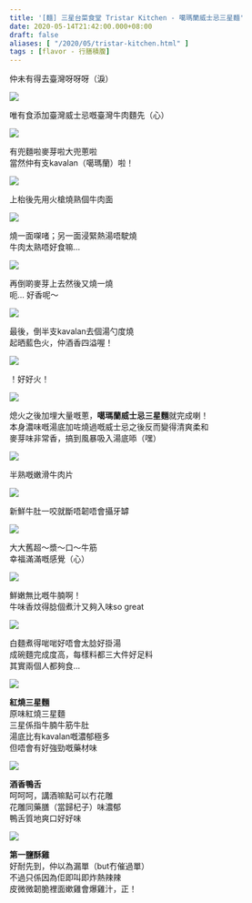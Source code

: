 ```yaml
---
title: '[麵] 三星台菜食堂 Tristar Kitchen - 噶瑪蘭威士忌三星麵'
date: 2020-05-14T21:42:00.000+08:00
draft: false
aliases: [ "/2020/05/tristar-kitchen.html" ]
tags : [flavor - 行膳積腹]
---
```


仲未有得去臺灣呀呀呀（淚）  

![](https://0hohcw.ch.files.1drv.com/y4mCAwuhfQlNYbkn2SoS0sZ8uKytT31vWz_jM-YxLYeLEQ0X0FDinpYAQliU8mGTd71EzFtrdaQSNpozCrF0R5Cqg55nigaTRRdZTsZbktM4ojy7r3LLzV45YWjLh94QJaZHQQIUtEF6n_x0LBVnKMTEZkrhpkzINJ68hA8syt6OJ8yHaCxFA80C5-Kp9OpaZQKJe-tUwHXOfd5KJp_oz6DuA?width=660&height=371&cropmode=none)

唯有食添加臺灣威士忌嘅臺灣牛肉麵先（心）

![](https://0hoicw.ch.files.1drv.com/y4mh9__r8EkNkAmUybKwiS-asFAD2CJ13H6K367iXwyBs6VK9-m3SsDXrRtjjFTIu4lV2NYNrxaNjp35RTFtsUJ9vuCjShBjuSad3Y2xvuWF2BfiLrAipxPhodNzenfIVPyDchC3eEpmYNWPgOhOxw4qbjmiCPQrvn26HCEsSIvc4rXdCZVB8TeoieSqLbgFWR51KHOXZsOzNDyuJCVTSyqXw?width=660&height=371&cropmode=none)

有兜麵啦麥芽啦大兜蔥啦 \
當然仲有支kavalan（噶瑪蘭）啦！

![](https://0hodcw.ch.files.1drv.com/y4mLzsr4QpubVmCk-HodlklP4BW_WhzX5r9GKadfGJGD79wWldDPdQFylp4jHWZdSsNkGSrZrG0rDO8qOG1_NLle7hq-2fYDrsvrA29yqzbDuofm7spcABcL2_KEf6QUwNeTdBqBq_0a1GMxQGk5PXamqbHXuesrbDyW2Bzleb7VkSnquSggx0yvgsNXl9PZO8cg4DO1SlJ9n-T92CMBryNSg?width=660&height=371&cropmode=none)

上枱後先用火槍燒熟個牛肉面

![](https://0hofcw.ch.files.1drv.com/y4mPn5TUGK5iQ29owP8drDH4NyAEI3ZbpJdk0Mb2FrKF6mOC5MsebWkSERQAP-TUehIuLum2M1iOirZ4yu7vGYxucSn6gGatcotl558-89jt9n9smfrKGkXs74HIZogGzFRV6FarcJRdgKv7RzABXP_6oYHNUiM5voBmAVxcAeqxgSTV2Gt8OKYwkMRF8icqu9dVvU1R13dfJLgEwZDBSUHpQ?width=660&height=371&cropmode=none)

燒一面㗎啫；另一面浸緊熱湯唔駛燒 \
牛肉太熟唔好食嘛...

![](https://0hoecw.ch.files.1drv.com/y4mZtPJ9W0DrbXU-6MkUovOAWgAdbKI-MtS8OwfWIXapuVYHvbJpTzXAb-9fm0Cz7PkUHwmu5FTf9j8wR2ugxstpC3uTxEttYc8AUryiKNroaw7qG2IcUcOW5W7EIIcBXC-e3n0OtnazAHh6k8cLer3udIpgubaX84aqOqhGYDmPbUdrN7fWAatInK88Be5eG9Qig68uoxL8kjBGe2YJudK7Q?width=660&height=371&cropmode=none)

再倒啲麥芽上去然後又燒一燒 \
呃... 好香呢～

![](https://z3oncw.ch.files.1drv.com/y4mwGzLbaXzn4epp0mpLntu-ZorJBoSi4fniwCKVP3loLEH3oDQGoOq4jbyc88siVU6ztX99SMyACmEHE7ZEUDpOpwYc5XGH_qbYgosxRh6eWQjuYUhseikeJtwU7xIecYtBx2IP_L-hRm9dplPhzuodntxKfSJ-gAnJN3xPhihuAXt6qQyIhETVRZVmFDEi-Dkki-VdFPDpoqhx3dvybss5Q?width=660&height=371&cropmode=none)

最後，倒半支kavalan去個湯勺度燒 \
起晒藍色火，仲酒香四溢喔！

![](https://z3omcw.ch.files.1drv.com/y4mYA7y9uirhImscWrpk6iA9YJ-HQyxo-imH1Lz25-g1bDGOH8p_-y-Nk-ywiZILBcZZ0s2cYPHYzfL7d-UY_HCuJiuF9oKhKlY9Nf_1QDanf07PY_CG4OC2o7WoSUXOxqQcJpSIHDhKhTXRuu-rBSfyYfbQcxEONR_nQ1t0xa1vWHVd1qAH9q3QXPenkAYgi2Db0eDTkIsuwLcN-t5p-j-_w?width=660&height=371&cropmode=none)

！好好火！

![](/images/tristar.jpg)

熄火之後加埋大量嘅蔥，**噶瑪蘭威士忌三星麵**就完成喇！ \
本身濃味嘅湯底加咗燒過嘅威士忌之後反而變得清爽柔和 \
麥芽味非常香，搞到風暴吸入湯底㖭（嘿）

![](https://z3occw.ch.files.1drv.com/y4mwlIi4zEJI26-L122P8fE8cY-KJy7zYPbQH_79pbGodYD8rR_OzB8PZyaDikp2bJ54IoK0Xx0g2dVQMQEodLkKtaZZafaAhyTWX4_nyHaPYEhDSd25YZ_qEuiIDLWDcgwBanqEeJx1b5wZLw1StvVYI2dsO0-65IdGtz69lAydWO04YQrWC2owL8GvT7LWUrDpdsj_GCYpfGsrJt26sX4oA?width=660&height=371&cropmode=none)

半熟嘅嫩滑牛肉片

![](https://z3ofcw.ch.files.1drv.com/y4m0SJcDhC_AU5aJVPW0xbAOPeCqNoMGgStDidmg-AwpdzV2LCEGHb6AQlB5yKBmvzOJeNqM_9pfuHndS6WeGyO4CBiJL1X_-rhbAm-LCGBiJamDZ0ResutPfjbu8fJDcTeb0yRuFV25Ov0QvTUkytaMtnUSCaZazqrthyO-833aJdkKXDHIPfYT7TDwD5GTd3FY5ZxjJ8CI0inKeK6qI_hqw?width=660&height=371&cropmode=none)

新鮮牛肚一咬就斷唔韌唔會攝牙罅

![](https://z3oecw.ch.files.1drv.com/y4mGRqFEXZUFckPGCFzZkqbHIXAczla-NpLD_aP8-Qjjthl1TMYCJ7cDYGGLNtwta4vXMnJmJPhx-8kJk_j8cq6nhfQii9R2KrQ-D3k6ul9-2rqtvsChYeypAD_CRCqbujHQY9RDDsyobVDbmm9iyfOwZXCvwGf9qVJF4Zv0dKIqvm35BYp7-nF86M1vWH514l2Px9_qNgkCVyurr_sF2VBLg?width=660&height=371&cropmode=none)

大大舊超～漿～口～牛筋 \
幸福滿滿嘅感覺（心）

![](https://znoncw.ch.files.1drv.com/y4mc-ZxEd1cBSirLdJOIZ1L4ZcWM3C51c2K_yG1N-G0f5aVFgtGQIWaPA92Q7IieZJEDIBBMbsfIlrWQ_YjaBVOzK30OaYKWsz3JQlqelwJyLQrW4RyUk81zmjIH-_Lo9HQnwf3DcKTU88JMvliKknzGPaymsyLM4iz8LYqU5mqeii97XfsRnLCzD4qUFfEHc-BSnZD8Q7psxw1NWDH9no-Rw?width=660&height=371&cropmode=none)

鮮嫩無比嘅牛腩啊！ \
牛味香炆得腍個煮汁又夠入味so great

![](https://znomcw.ch.files.1drv.com/y4mK7LkPzYPTUsGZYwwsKc72ru4BDN4gCbNDG5qlkzzFJRaTyet5chnJSfazQZ5Pt0DQtgvHqhcBnIZCyv4iLZUm_nxgNXGTJErZksPzV_fLrOKPLUeOWADyP23jNm5dc_tRhQ3eEVP5j5e_itHVUZti1i3XP-13Nrzs_bTXUk59xrOKVBSSnhWlMtASSnUuBw2qJJ3XaVKEo6rKziQUccLPA?width=660&height=371&cropmode=none)

白麵煮得啱啱好唔會太腍好掛湯 \
成碗麵完成度高，每樣料都三大件好足料 \
其實兩個人都夠食...

![](https://z3oicw.ch.files.1drv.com/y4mJqIMqM2VgiZcjGJV2dFqf8hMvzWgILw666uDJCGw-aQifs7JuRF-HFqY-CEbnz3diHj4ScTIdFxPH1AbghXNasuixL62QkvWqDsqXvu0-39DWkkXH7bo9sysJu9JsusWHWHA_4UqtTpRu_YoJ6Lv65pQEomUaCyl06lrW33dKK7svXKOk888ccMQGXI3hebWlNay30uRYCgNwxvWExTezg?width=660&height=371&cropmode=none)

**紅燒三星麵** \
原味紅燒三星麵 \
三星係指牛腩牛筋牛肚 \
湯底比有kavalan嘅濃郁極多 \
但唔會有好強勁嘅藥材味

![](https://z3ogcw.ch.files.1drv.com/y4mAelAcZpukR8ij0W2TMWawx63VFJe9QY2x9Ni6Oc5hdOyOQg_kTGBz1X9v70RqdqLRCG4aGZ5ucDEzs1jBU26CF5hKoq9f8oTCnkRbtEuKO9Rglj3rpxJVzSN1NB5lkt4pkIdiTXSmh8dcv4G0ikgAQ6OFy9NZoXdY_njqZRkSUGbe735gMvhhc3MZNaHkBHY9iW8cTa8Lx9ZCtugf8r78w?width=660&height=371&cropmode=none)

**酒香鴨舌** \
呵呵呵，講酒嘛點可以冇花雕 \
花雕同藥膳（當歸杞子）味濃郁 \
鴨舌質地爽口好好味

![](https://znogcw.ch.files.1drv.com/y4mr5DlIuWF-smqTadKz5i9mQwdProOBay2N-6vOwez4Utg8f2CjGR-NQjsEFjHM8nEnaI5cpJy53XhMEW1U956XlsOskYR6xbMpxKgedhwBmz-zPQBimEim4zbAHEuF76758ZZcDYsq_gMy8Qp9AJq7itAn6OSmPlLx06lfQ2rx1n0E2PsVk2aKw4g2_szm6ThwNyIrksBkvw_447I2oL0mg?width=660&height=371&cropmode=none)

**第一鹽酥雞** \
好耐先到，仲以為漏單（but冇催過單） \
不過只係因為佢即叫即炸熱辣辣 \
皮微微韌脆裡面嫰雞會爆雞汁，正！